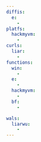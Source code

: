 ```yaml
---
diffis:
  e:
    -
platfs:
  hackmyvm:
    -
curls:
  liar:
    -
functions:
  win:
    -
  e:
    -
  hackmyvm:
    -
  bf:
    -

wals:
  liarwu:
    -
---
```


